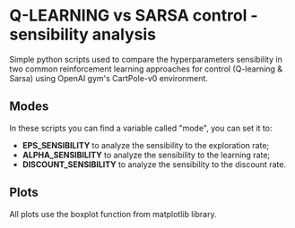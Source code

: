 # Q-LEARNING vs SARSA control - sensibility analysis
Simple python scripts used to compare the hyperparameters sensibility in two common reinforcement learning approaches for control (Q-learning & Sarsa) using OpenAI gym's CartPole-v0 environment.

## Modes
In these scripts you can find a variable called "mode", you can set it to:
* **EPS_SENSIBILITY** to analyze the sensibility to the exploration rate;
* **ALPHA_SENSIBILITY** to analyze the sensibility to the learning rate;
* **DISCOUNT_SENSIBILITY** to analyze the sensibility to the discount rate.

## Plots
All plots use the boxplot function from matplotlib library.
